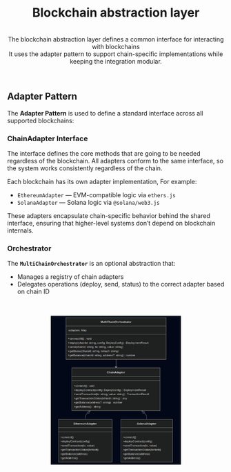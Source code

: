 <p align="center">
  <h1 align="center">Blockchain abstraction layer</h1>
  <p align="center">
    <br/>
    The blockchain abstraction layer defines a common interface for interacting with blockchains
    <br/>
    It uses the adapter pattern to support chain-specific implementations while keeping the integration modular.
  </p>
</p>
<br/>


## Adapter Pattern

The **Adapter Pattern** is used to define a standard interface across all supported blockchains:

### ChainAdapter Interface
The interface defines the core methods that are going to be needed regardless of the blockchain. All adapters conform to the same interface, so the system works consistently regardless of the chain.

Each blockchain has its own adapter implementation, For example:
- `EthereumAdapter` — EVM-compatible logic via `ethers.js`
- `SolanaAdapter` — Solana logic via `@solana/web3.js`

These adapters encapsulate chain-specific behavior behind the shared interface, ensuring that higher-level systems don’t depend on blockchain internals.


### Orchestrator

The **`MultiChainOrchestrator`** is an optional abstraction that:
- Manages a registry of chain adapters
- Delegates operations (deploy, send, status) to the correct adapter based on chain ID

<br/>
<br/>

<div align="center">
    <img src="./assets/class-diagram.png" alt="Class Diagram" width="60%">
</div>